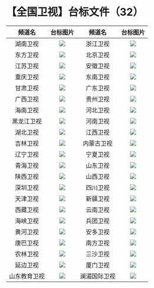 # 【全国卫视】台标文件（32）
|频道名|台标图片|频道名|台标图片|
|:---:|:---:|:---:|:---:|
|湖南卫视|<img src="https://raw.githubusercontent.com/wanglindl/TVlogo/main/img/Hunan.png">|浙江卫视|<img src="https://raw.githubusercontent.com/wanglindl/TVlogo/main/img/Zhejiang.png">|
|东方卫视|<img src="https://raw.githubusercontent.com/wanglindl/TVlogo/main/img/Dongfang.png">|北京卫视|<img src="https://raw.githubusercontent.com/wanglindl/TVlogo/main/img/Beijing.png">|
|江苏卫视|<img src="https://raw.githubusercontent.com/wanglindl/TVlogo/main/img/Jiangsu.png">|安徽卫视|<img src="https://raw.githubusercontent.com/wanglindl/TVlogo/main/img/Anhui.png">|
|重庆卫视|<img src="https://raw.githubusercontent.com/wanglindl/TVlogo/main/img/Chongqing.png">|东南卫视|<img src="https://raw.githubusercontent.com/wanglindl/TVlogo/main/img/Dongnan.png">|
|甘肃卫视|<img src="https://raw.githubusercontent.com/wanglindl/TVlogo/main/img/Gansu.png">|广东卫视|<img src="https://raw.githubusercontent.com/wanglindl/TVlogo/main/img/Guangdong.png">|
|广西卫视|<img src="https://raw.githubusercontent.com/wanglindl/TVlogo/main/img/Guangxi.png">|贵州卫视|<img src="https://raw.githubusercontent.com/wanglindl/TVlogo/main/img/Guizhou.png">|
|海南卫视|<img src="https://raw.githubusercontent.com/wanglindl/TVlogo/main/img/Hainan.png">|河北卫视|<img src="https://raw.githubusercontent.com/wanglindl/TVlogo/main/img/Hebei.png">|
|黑龙江卫视|<img src="https://raw.githubusercontent.com/wanglindl/TVlogo/main/img/Heilongjiang.png">|河南卫视|<img src="https://raw.githubusercontent.com/wanglindl/TVlogo/main/img/Henan.png">|
|湖北卫视|<img src="https://raw.githubusercontent.com/wanglindl/TVlogo/main/img/Hubei.png">|江西卫视|<img src="https://raw.githubusercontent.com/wanglindl/TVlogo/main/img/Jiangxi.png">|
|吉林卫视|<img src="https://raw.githubusercontent.com/wanglindl/TVlogo/main/img/Jilin.png">|内蒙古卫视|<img src="https://raw.githubusercontent.com/wanglindl/TVlogo/main/img/Neimeng.png">|
|辽宁卫视|<img src="https://raw.githubusercontent.com/wanglindl/TVlogo/main/img/Liaoning.png">|宁夏卫视|<img src="https://raw.githubusercontent.com/wanglindl/TVlogo/main/img/Ningxia.png">|
|青海卫视|<img src="https://raw.githubusercontent.com/wanglindl/TVlogo/main/img/Qinghai.png">|山东卫视|<img src="https://raw.githubusercontent.com/wanglindl/TVlogo/main/img/Shandong.png">|
|陕西卫视|<img src="https://raw.githubusercontent.com/wanglindl/TVlogo/main/img/Shanxi.png">|山西卫视|<img src="https://raw.githubusercontent.com/wanglindl/TVlogo/main/img/Shanxi_.png">|
|深圳卫视|<img src="https://raw.githubusercontent.com/wanglindl/TVlogo/main/img/Shenzhen.png">|四川卫视|<img src="https://raw.githubusercontent.com/wanglindl/TVlogo/main/img/Sichuan.png">|
|天津卫视|<img src="https://raw.githubusercontent.com/wanglindl/TVlogo/main/img/Tianjin.png">|新疆卫视|<img src="https://raw.githubusercontent.com/wanglindl/TVlogo/main/img/Xinjiang.png">|
|西藏卫视|<img src="https://raw.githubusercontent.com/wanglindl/TVlogo/main/img/Xizang.png">|云南卫视|<img src="https://raw.githubusercontent.com/wanglindl/TVlogo/main/img/Yunnan.png">|
|海峡卫视|<img src="https://raw.githubusercontent.com/wanglindl/TVlogo/main/img/Haixia.png">|兵团卫视|<img src="https://raw.githubusercontent.com/wanglindl/TVlogo/main/img/Bingtuan.png">|
|黄河卫视|<img src="https://raw.githubusercontent.com/wanglindl/TVlogo/main/img/Huanghe.png">|安多卫视|<img src="https://raw.githubusercontent.com/wanglindl/TVlogo/main/img/Anduo.png">|
|康巴卫视|<img src="https://raw.githubusercontent.com/wanglindl/TVlogo/main/img/Kangba.png">|南方卫视|<img src="https://raw.githubusercontent.com/wanglindl/TVlogo/main/img/Nanfang.png">|
|农林卫视|<img src="https://raw.githubusercontent.com/wanglindl/TVlogo/main/img/Nonglin.png">|三沙卫视|<img src="https://raw.githubusercontent.com/wanglindl/TVlogo/main/img/Sansha.png">|
|延边卫视|<img src="https://raw.githubusercontent.com/wanglindl/TVlogo/main/img/Yanbian.png">|厦门卫视|<img src="https://raw.githubusercontent.com/wanglindl/TVlogo/main/img/Xiamen.png">|
|山东教育卫视|<img src="https://raw.githubusercontent.com/wanglindl/TVlogo/main/img/Shandongjy.png">|澜湄国际卫视|<img src="https://raw.githubusercontent.com/wanglindl/TVlogo/main/img/Meilan.png">|
